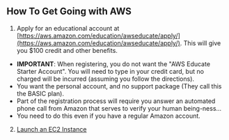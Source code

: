 ## How To Get Going with AWS


1. Apply for an educational account at [https://aws.amazon.com/education/awseducate/apply/](https://aws.amazon.com/education/awseducate/apply/). This will give you $100 credit and other benefits.

- **IMPORTANT**: When registering, you do not want the "AWS Educate Starter Account". You will need to type in your credit card, but no charged will be incurred (assuming you follow the directions).
- You want the personal account, and no support package (They call this the BASIC plan). 
- Part of the registration process will require you answer an automated phone call from Amazon that serves to verify your human being-ness...
- You need to do this even if you have a regular Amazon account.

2. [Launch an EC2 Instance](lecture/Lanch_AMI.pdf)
